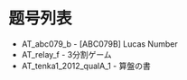 # 题号列表

- AT_abc079_b - [ABC079B] Lucas Number
- AT_relay_f - 3分割ゲーム
- AT_tenka1_2012_qualA_1 - 算盤の書

